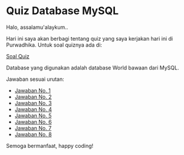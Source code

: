 # Quiz Database MySQL
Halo, assalamu'alaykum..

Hari ini saya akan berbagi tentang quiz yang saya kerjakan hari ini di Purwadhika. Untuk soal quiznya ada di:

[Soal Quiz](https://github.com/LintangWisesa/Ujian_AnalyticsVisualization_JCDS05/blob/master/README.md)

Database yang digunakan adalah database World bawaan dari MySQL.

Jawaban sesuai urutan:
- [Jawaban No. 1](https://github.com/ridhoaryo/22_Notes_JCDS_Module_2_Purwadhika/blob/master/01_Quiz_World_Database_10_Kota_Terpadat_Di_Indonesia.sql)
- [Jawaban No. 2](https://github.com/ridhoaryo/22_Notes_JCDS_Module_2_Purwadhika/blob/master/02_Quiz_World_Database_10_Kota_Terpadat_Di_Dunia.sql)
- [Jawaban No. 3](https://github.com/ridhoaryo/22_Notes_JCDS_Module_2_Purwadhika/blob/master/03_Quiz_World_Database_10_Negara_Tercepat_Merdeka.sql)
- [Jawaban No. 4](https://github.com/ridhoaryo/22_Notes_JCDS_Module_2_Purwadhika/blob/master/04_Quiz_World_Database_Benua_Yang_Memiliki_Lebih_Dari_10_Negara.sql)
- [Jawaban No. 5](https://github.com/ridhoaryo/22_Notes_JCDS_Module_2_Purwadhika/blob/master/05_Quiz_World_Database_AgkaHrpnHdp_Negara_Asia.sql)
- [Jawaban No. 6](https://github.com/ridhoaryo/22_Notes_JCDS_Module_2_Purwadhika/blob/master/06_Quiz_World_Database_Pengguna_Bahasa_Inggris_Terbanyak.sql)
- [Jawaban No. 7](https://github.com/ridhoaryo/22_Notes_JCDS_Module_2_Purwadhika/blob/master/06_Quiz_World_Database_Pengguna_Bahasa_Inggris_Terbanyak.sql)
- [Jawaban No. 8](https://github.com/ridhoaryo/22_Notes_JCDS_Module_2_Purwadhika/blob/master/08_Quiz_World_Database_Populasi_Negara_G20.sql)

Semoga bermanfaat, happy coding!